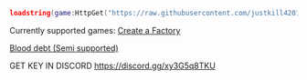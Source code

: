 ```lua
loadstring(game:HttpGet("https://raw.githubusercontent.com/justkill4201/RIChub/refs/heads/main/Loader"))()
```
Currently supported games:
[Create a Factory ](https://www.roblox.com/games/98632918083844/Create-a-Factory)



[Blood debt (Semi supported)](https://www.roblox.com/games/78041891124723/Blood-debt-Heat-of-battle)

GET KEY IN DISCORD https://discord.gg/xy3G5q8TKU
